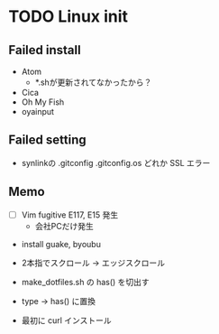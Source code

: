 # TODO Linux init

## Failed install

- Atom
  - *.shが更新されてなかったから？
- Cica
- Oh My Fish
- oyainput

## Failed setting

- synlinkの .gitconfig .gitconfig.os どれか SSL エラー

## Memo

- [ ] Vim fugitive E117, E15 発生
  - 会社PCだけ発生
- install guake, byoubu
- 2本指でスクロール -> エッジスクロール

- make_dotfiles.sh の has() を切出す
- type -> has() に置換
- 最初に curl インストール
